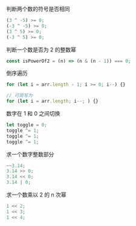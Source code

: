 判断两个数的符号是否相同

```js
(3 ^ -5) >= 0;
(-3 ^ -5) >= 0;
(3 ^ 5) >= 0;
(-3 ^ 5) >= 0;
```

判断一个数是否为 2 的整数幂

```js
const isPowerOf2 = (n) => (n & (n - 1)) === 0;
```

倒序遍历

```js
for (let i = arr.length - 1; i >= 0; i--) {}

// 可简写为
for (let i = arr.length; i--; ) {}
```

数字在 1 和 0 之间切换

```js
let toggle = 0;
toggle ^= 1;
toggle ^= 1;
toggle ^= 1;
```

求一个数字整数部分

```js
~~3.14;
3.14 >> 0;
3.14 << 0;
3.14 | 0;
```

求一个数乘以 2 的 n 次幂

```js
1 << 2;
1 << 3;
1 << 4;
```
